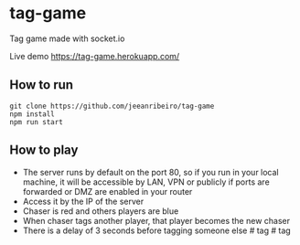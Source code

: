 # tag-game
Tag game made with socket.io

Live demo https://tag-game.herokuapp.com/

## How to run
```
git clone https://github.com/jeeanribeiro/tag-game
npm install
npm run start
```

## How to play
- The server runs by default on the port 80, so if you run in your local machine, it will be accessible by LAN, VPN or publicly if ports are forwarded or DMZ are enabled in your router
- Access it by the IP of the server
- Chaser is red and others players are blue
- When chaser tags another player, that player becomes the new chaser
- There is a delay of 3 seconds before tagging someone else
#   t a g  
 #   t a g  
 